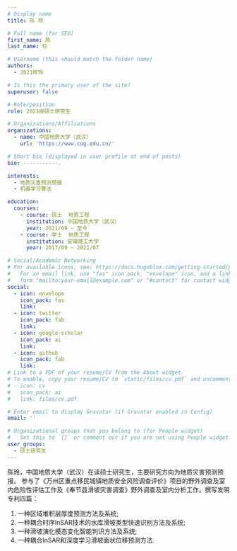 ```yaml
---
# Display name
title: 陈 玲

# Full name (for SEO)
first_name: 陈
last_name: 玲

# Username (this should match the folder name)
authors:
  - 2021陈玲

# Is this the primary user of the site?
superuser: false

# Role/position
role: 2021级硕士研究生

# Organizations/Affiliations
organizations:
  - name: 中国地质大学（武汉）
    url: 'https://www.cug.edu.cn/'

# Short bio (displayed in user profile at end of posts)
bio: -----------.

interests:
  - 地质灾害预测预报
  - 机器学习算法

education:
  courses:
    - course: 硕士  地质工程
      institution: 中国地质大学（武汉）
      year: 2021/09 ~ 至今
    - course: 学士  地质工程
      institution: 安徽理工大学
      year: 2017/09 ~ 2021/07

# Social/Academic Networking
# For available icons, see: https://docs.hugoblox.com/getting-started/page-builder/#icons
#   For an email link, use "fas" icon pack, "envelope" icon, and a link in the
#   form "mailto:your-email@example.com" or "#contact" for contact widget.
social:
  - icon: envelope
    icon_pack: fas
    link: 
  - icon: twitter
    icon_pack: fab
    link: 
  - icon: google-scholar
    icon_pack: ai
    link: 
  - icon: github
    icon_pack: fab
    link: 
# Link to a PDF of your resume/CV from the About widget.
# To enable, copy your resume/CV to `static/files/cv.pdf` and uncomment the lines below.
# - icon: cv
#   icon_pack: ai
#   link: files/cv.pdf

# Enter email to display Gravatar (if Gravatar enabled in Config)
email: ''

# Organizational groups that you belong to (for People widget)
#   Set this to `[]` or comment out if you are not using People widget.
user_groups:
  - 硕士研究生
---
```


陈玲，中国地质大学（武汉）在读硕士研究生，主要研究方向为地质灾害预测预报。
参与了《万州区重点移民城镇地质安全风险调查评价》项目的野外调查及室内危险性评估工作及《奉节县滑坡灾害调查》野外调查及室内分析工作。撰写发明专利四篇：
1. 一种区域堆积层厚度预测方法及系统;
2. 一种耦合时序InSAR技术的水库滑坡类型快速识别方法及系统;
3. 一种滑坡演化模态变化智能判识方法及系统;
4. 一种耦合InSAR和深度学习滑坡面状位移预测方法.
